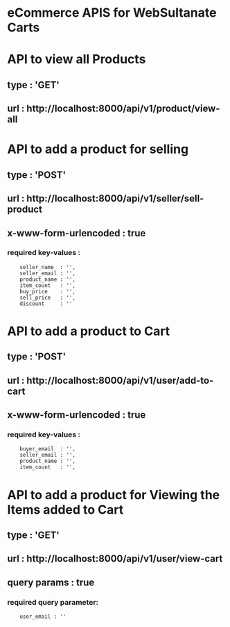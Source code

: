 # eCommerce APIS for WebSultanate Carts

# API to view all Products 
## type : 'GET'
## url : http://localhost:8000/api/v1/product/view-all

# API to add a product for selling
## type : 'POST'
## url : http://localhost:8000/api/v1/seller/sell-product
## x-www-form-urlencoded : true
### required key-values :
        seller_name  : '',
        seller_email : '',
        product_name : '',
        item_count   : '',
        buy_price    : '',
        sell_price   : '',
        discount     : ''

# API to add a product to Cart
## type : 'POST'
## url : http://localhost:8000/api/v1/user/add-to-cart
## x-www-form-urlencoded : true
### required key-values :
        buyer_email  : '',
        seller_email : '',
        product_name : '',
        item_count   : '',

# API to add a product for Viewing the Items added to Cart
## type : 'GET'
## url : http://localhost:8000/api/v1/user/view-cart
## query params : true
### required query parameter:
        user_email : ''
        